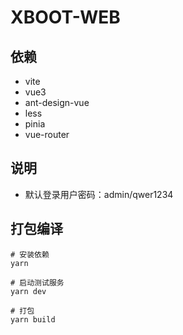 # XBOOT-WEB


## 依赖

- vite
- vue3
- ant-design-vue
- less
- pinia
- vue-router

## 说明

- 默认登录用户密码：admin/qwer1234

## 打包编译

```shell
# 安装依赖
yarn 

# 启动测试服务
yarn dev

# 打包
yarn build

```